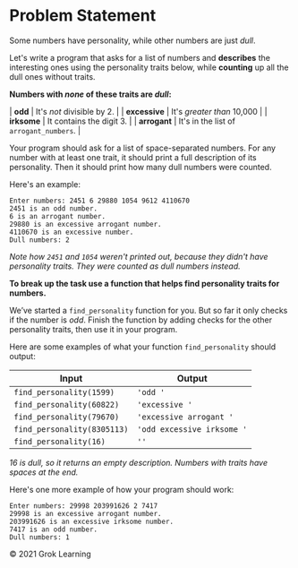 # Problem Statement

Some numbers have personality, while other numbers are just *dull*.

Let's write a program that asks for a list of numbers and **describes** the interesting ones using the personality traits below, while **counting** up all the dull ones without traits.

<b>Numbers with <em>none</em> of these traits are <em>dull</em>:</b>

| **odd** | It's *not* divisible by 2. |
| **excessive** | It's *greater than* 10,000 |
| **irksome** | It contains the digit 3. |
| **arrogant** | It's in the list of `arrogant_numbers`. |

Your program should ask for a list of space-separated numbers. For any number with at least one trait, it should print a full description of its personality. Then it should print how many dull numbers were counted.

Here's an example:

    Enter numbers: 2451 6 29880 1054 9612 4110670
    2451 is an odd number.
    6 is an arrogant number.
    29880 is an excessive arrogant number.
    4110670 is an excessive number.
    Dull numbers: 2

*Note how `2451` and `1054` weren't printed out, because they didn't have personality traits. They were counted as dull numbers instead.*

**To break up the task use a function that helps find personality traits for numbers.**

We’ve started a `find_personality` function for you. But so far it only checks if the number is *odd*. Finish the function by adding checks for the other personality traits, then use it in your program.

Here are some examples of what your function `find_personality` should output:

| **Input** | **Output** |
| --------- | ---------- |
| `find_personality(1599)` | `'odd '`|
| `find_personality(60822)` | `'excessive '`|
| `find_personality(79670)` | `'excessive arrogant '`|
| `find_personality(8305113)` | `'odd excessive irksome '` |
| `find_personality(16)` | `''` |

*16 is dull, so it returns an empty description.*
*Numbers with traits have spaces at the end.*

Here's one more example of how your program should work:

    Enter numbers: 29998 203991626 2 7417
    29998 is an excessive arrogant number.
    203991626 is an excessive irksome number.
    7417 is an odd number.
    Dull numbers: 1

© 2021 Grok Learning